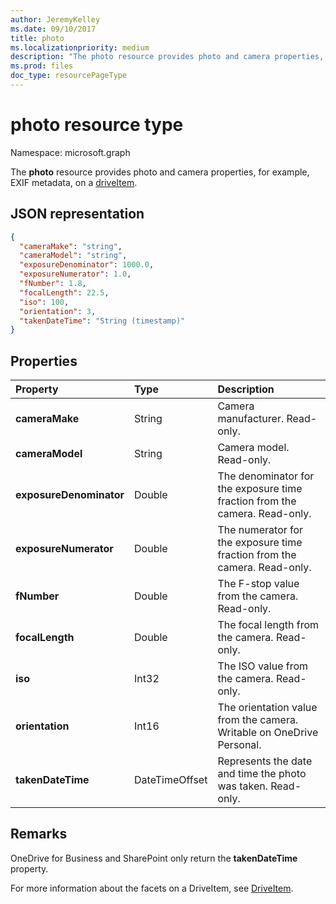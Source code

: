```yaml
---
author: JeremyKelley
ms.date: 09/10/2017
title: photo
ms.localizationpriority: medium
description: "The photo resource provides photo and camera properties, for example, EXIF metadata, on a driveItem."
ms.prod: files
doc_type: resourcePageType
---
```

# photo resource type

Namespace: microsoft.graph

The **photo** resource provides photo and camera properties, for example, EXIF metadata, on a [driveItem](driveitem.md).

## JSON representation

<!-- {
  "blockType": "resource",
  "optionalProperties": [  ],
  "@odata.type": "microsoft.graph.photo"
}-->

```json
{
  "cameraMake": "string",
  "cameraModel": "string",
  "exposureDenominator": 1000.0,
  "exposureNumerator": 1.0,
  "fNumber": 1.8,
  "focalLength": 22.5,
  "iso": 100,
  "orientation": 3,
  "takenDateTime": "String (timestamp)"
}
```

## Properties

| Property                | Type           | Description
|:------------------------|:---------------|:----------------------------------
| **cameraMake**          | String         | Camera manufacturer. Read-only.
| **cameraModel**         | String         | Camera model. Read-only.
| **exposureDenominator** | Double         | The denominator for the exposure time fraction from the camera. Read-only.
| **exposureNumerator**   | Double         | The numerator for the exposure time fraction from the camera. Read-only.
| **fNumber**             | Double         | The F-stop value from the camera. Read-only.
| **focalLength**         | Double         | The focal length from the camera. Read-only.
| **iso**                 | Int32          | The ISO value from the camera. Read-only.
| **orientation**         | Int16          | The orientation value from the camera. Writable on OneDrive Personal.      |
| **takenDateTime**       | DateTimeOffset | Represents the date and time the photo was taken. Read-only.

## Remarks

OneDrive for Business and SharePoint only return the **takenDateTime** property.

For more information about the facets on a DriveItem, see [DriveItem](driveitem.md).
<!-- {
  "type": "#page.annotation",
  "description": "The photo facet provides details about the camera and settings on the camera for photos.",
  "keywords": "camera make,camera model, exposure, f-stop, iso, orientation",
  "section": "documentation",
  "tocPath": "Facets/Photo"
} -->

